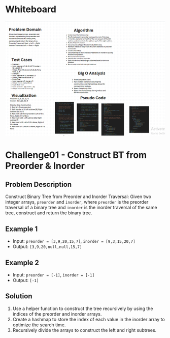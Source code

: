 
# Whiteboard

![Alt text](./challenge-01-tree.png)
# Challenge01 - Construct BT from Preorder & Inorder

## Problem Description
Construct Binary Tree from Preorder and Inorder Traversal:
Given two integer arrays, `preorder` and `inorder`, where `preorder` is the preorder traversal of a binary tree and `inorder` is the inorder traversal of the same tree, construct and return the binary tree.

## Example 1
- Input: `preorder = [3,9,20,15,7]`, `inorder = [9,3,15,20,7]`
- Output: `[3,9,20,null,null,15,7]`

## Example 2
- Input: `preorder = [-1]`, `inorder = [-1]`
- Output: `[-1]`

## Solution
1. Use a helper function to construct the tree recursively by using the indices of the preorder and inorder arrays.
2. Create a hashmap to store the index of each value in the inorder array to optimize the search time.
3. Recursively divide the arrays to construct the left and right subtrees.



